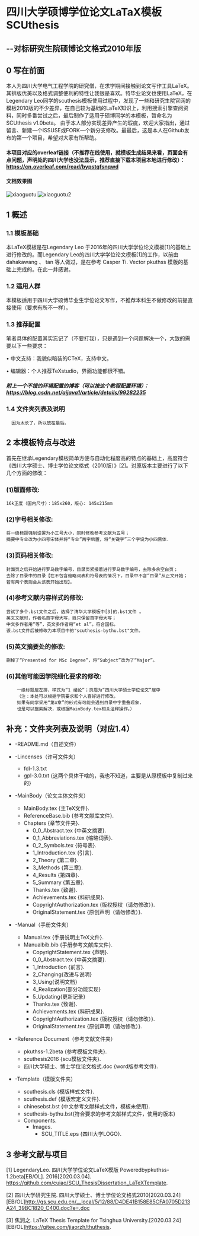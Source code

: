 # 四川大学硕博学位论文LaTaX模板SCUthesis
## --对标研究生院硕博论文格式2010年版
## 0 写在前面
本人为四川大学电气工程学院的研究僧，在求学期间接触到论文写作工具LaTeX。其排版优美以及格式调整便利的特性让我很是喜欢。特毕业论文也使用LaTeX，在Legendary Leo同学的scuthesis模板使用过程中，发现了一些和研究生院官网的模板2010版的不少差异，在自己较为基础的LaTeX知识上，利用搜索引擎查阅资料，同时多番尝试之后，最后制作了适用于硕博同学的本模板，暂命名为SCUthesis v1.0beta。
由于本人部分实现差异产生的瑕疵，欢迎大家指出，通过留言、新建一个ISSUSE或FORK一个新分支修改。最最后，这是本人在Github发布的第一个项目，希望对大家有所帮助。

#### 本项目对应的overleaf链接（不推荐在线使用，就模板生成结果来看，页面会有点问题，声明处的四川大学也没法显示，推荐直接下载本项目本地进行修改）：https://cn.overleaf.com/read/bypstqfsnqwd
#### 文档效果图 
![xiaoguotu](https://github.com/bennyji/SCUthesis/tree/master/Manual/Images/封面目录.png)
![xiaoguotu2](https://github.com/bennyji/SCUthesis/tree/master/Manual/Images/正文声明等.png)
## 1 概述
### 1.1 模板基础
本LaTeX模板是在Legendary Leo 于2016年的四川大学学位论文模板[1]的基础上进行修改的。而Legendary Leo的四川大学学位论文模板[1]的工作，以前由 dahakawang  、 tan  等人做过，是在参考 Casper Ti. Vector   pkuthss 模版的基础上完成的。在此一并感谢。
### 1.2 适用人群
本模板适用于四川大学硕博毕业生学位论文写作，不推荐本科生不做修改的前提直接使用（要求有所不一样）。
### 1.3 推荐配置
笔者具体的配置其实忘记了（不要打我），只是遇到一个问题解决一个，大致的需要以下一些要求：

•	中文支持：我貌似暗装的CTeX，支持中文。

•	编辑器：个人推荐TeXstudio，界面功能都很不错。

##### 附上一个不错的环境配置的博客（可以按这个教程配置环境）：https://blog.csdn.net/aijava1/article/details/99282235

### 1.4 文件夹列表及说明
      因为太长了，所以放在最后。

## 2 本模板特点与改进
首先在继承Legendary模板简单方便与自动化程度高的特点的基础上，高度符合《四川大学硕士、博士学位论文格式（2010版）》[2]。对原版本主要进行了以下几个方面的修改：


### (1)版面修改:
    16k正度（国内尺寸）：185x260，版心: 145x215mm

### (2)字号相关修改:
    将一级标题强制设置为小三号大小，同时修改参考文献为五号；
    摘要中专业改为小四号宋体并将“专业”两字后置，将“关键字”三个字设为小四黑体.

### (3)页码相关修改:
    封面页之后开始进行罗马数字编号，目录页紧接着进行罗马数字编号，去除多余空白页；
    去除了目录中的目录【在不包含缩略词表和符号表的情况下，目录中不含“目录”从正文开始；
    若有两个表则会从该表开始出现】。

### (4)参考文献内容样式的修改:
    尝试了多个.bst文件之后，选择了清华大学模板中[3]的.bst文件 。
    英文文献时，作者名首字母大写，姓只保留首字母大写；
    中文多作者用“等”，英文多作者用“et al”。符合国标。
    该.bst文件后被修改为本项目中的"scuthesis-bythu.bst"文件。

### (5)英文摘要处的修改:
    删掉了“Presented for MSc Degree”，将“Subject”改为了“Major”。

### (6)其他可能因学院细化要求的修改:
        一级标题居左排，样式为“1 绪论”；页眉为“四川大学硕士学位论文”居中
        （注：本处可以根据学院要求和个人喜好进行修改。
        如果有同学采用“第x章”的形式有可能会遇到目录中字重叠现象，
        也是可以搜索解决，或根据MainBody.tex相关注释操作。）
## 补充：文件夹列表及说明（对应1.4）

* -README.md（自述文件）

* -Lincenses（许可文件夹）
    * fdl-1.3.txt
    * gpl-3.0.txt {这两个具体干啥的，我也不知道，主要是从原模板中复制过来的}
* -MainBody（论文主体文件夹）
    * MainBody.tex      {主TeX文件}.
    * ReferenceBase.bib      {参考文献库文件}.
    * Chapters      {章节文件夹}.
        * 0_0_Abstract.tex      {中英文摘要}.
        * 0_1_Abbreviations.tex      {缩略词表}.
        * 0_2_Symbols.tex      {符号表}.
        * 1_Introduction.tex      {引言}.
        * 2_Theory      {第二章}.
        * 3_Methods      {第三章}.
        * 4_Results      {第四章}.
        * 5_Summary      {第五章}.
        * Thanks.tex      {致谢}.
        * Achievements.tex      {科研成果}.
        * CopyrightAuthorization.tex      {版权授权（请勿修改）}.
        * OriginalStatement.tex      {原创声明（请勿修改）}.   
 
* -Manual（手册文件夹）
    * Manual.tex      {手册说明主TeX文件}.
    * Manualbib.bib      {手册参考文献库文件}.
        * CopyrightStatement.tex      {声明}.
        * 0_0_Abstract.tex      {中英文摘要}.
        * 1_Introduction {前言}.
        * 2_Changing{改进与说明}
        * 3_Using{说明文档}
        * 4_Realization{部分功能实现}
        * 5_Updating{更新记录} 
        * Thanks.tex      {致谢}.
        * Achievements.tex      {科研成果}.
        * CopyrightAuthorization.tex      {版权授权（请勿修改）}.
        * OriginalStatement.tex      {原创声明（请勿修改）}.   
* -Reference Document（参考文献文件夹）
    * pkuthss-1.2beta {参考模板文件夹}.
    * scuthesis2016 {scu模板文件夹}.
    * 四川大学硕士、博士学位论文格式.doc {word版参考文件}.
* -Template（模版文件夹）
    * scuthesis.cls {模版样式文件}.
    * scuthesis.def {模版宏定义文件}.
    * chinesebst.bst {中文参考文献样式文件，模板未使用}.
    * scuthesis-bythu.bst{符合要求的参考文献样式文件，使用的版本}
    * Components.
        * Images.
            * SCU_TITLE.eps {四川大学LOGO}.

## 3 参考文献与项目
[1] LegendaryLeo. 四川大学学位论文LaTeX模版 Poweredbypkuthss-1.2beta[EB/OL].
2016[2020.03.04]. https://github.com/cuiao/SCU_ThesisDissertation_LaTeXTemplate.

[2] 四川大学研究生院. 四川大学硕士、博士学位论文格式2010[2020.03.24][EB/OL]http://gs.scu.edu.cn/__local/5/12/88/D4DE41B158E85CFA0705D213A24_39BC1820_C400.doc?e=.doc

[3] 焦润之. LaTeX Thesis Template for Tsinghua University.[2020.03.24][EB/OL]https://gitee.com/jiaorzh/thuthesis. 

